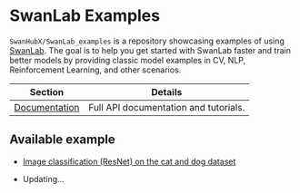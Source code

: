 # SwanLab Examples

`SwanHubX/SwanLab_examples` is a repository showcasing examples of using [SwanLab](https://github.com/swanhubx/swanlab). The goal is to help you get started with SwanLab faster and train better models by providing classic model examples in CV, NLP, Reinforcement Learning, and other scenarios.



| Section                                                      | Details                               |
| ------------------------------------------------------------ | ------------------------------------- |
| [Documentation](https://geektechstudio.feishu.cn/wiki/space/7310593325374013444?ccm_open_type=lark_wiki_spaceLink&open_tab_from=wiki_home) | Full APl documentation and tutorials. |



## Available example

- [Image classification (ResNet) on the cat and dog dataset](https://github.com/SwanHubX/SwanLab-examples/tree/main/resnet50_cats_vs_dogs)

- Updating...